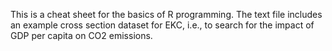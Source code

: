 This is a cheat sheet for the basics of R programming.
The text file includes an example cross section dataset for EKC, i.e., to search for the impact of GDP per capita on CO2 emissions.

